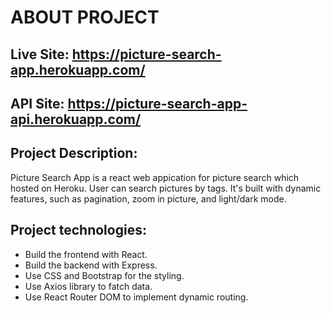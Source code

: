 # ABOUT PROJECT
## Live Site: https://picture-search-app.herokuapp.com/
## API Site: https://picture-search-app-api.herokuapp.com/
## Project Description:
Picture Search App is a react web appication for picture search which hosted on Heroku. User can search pictures by tags. It's built with dynamic features, such as pagination, zoom in picture, and light/dark mode.

## Project technologies:
- Build the frontend with React.
- Build the backend with Express.
- Use CSS and Bootstrap for the styling.
- Use Axios library to fatch data.
- Use React Router DOM to implement dynamic routing.